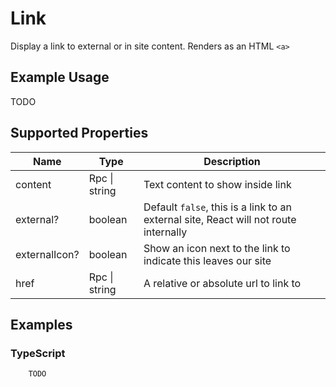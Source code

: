 # Link

Display a link to external or in site content. Renders as an HTML `<a>`

## Example Usage

TODO

## Supported Properties

| Name          | Type          | Description                                                                          |
| ------------- | ------------- | ------------------------------------------------------------------------------------ |
| content       | Rpc \| string | Text content to show inside link                                                     |
| external?     | boolean       | Default `false`, this is a link to an external site, React will not route internally |
| externalIcon? | boolean       | Show an icon next to the link to indicate this leaves our site                       |
| href          | Rpc \| string | A relative or absolute url to link to                                                |

## Examples

### TypeScript

```typescript
    TODO
```
